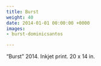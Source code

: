 ```yaml
---
title: Burst
weight: 40
date: 2014-01-01 00:00:00 +0000
images:
- burst-dominicsantos

---
```

“Burst” 2014. Inkjet print. 20 x 14 in.